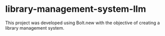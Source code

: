 # library-management-system-llm
This project was developed using Bolt.new with the objective of creating a library management system.
